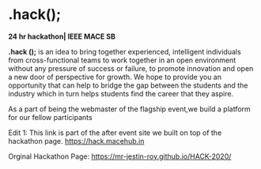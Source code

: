 # .hack();
**24 hr hackathon| IEEE MACE SB**

**.hack ();** is an idea to bring together experienced, intelligent individuals
from cross-functional teams to work together in an open environment
without any pressure of success or failure, to promote innovation and open
a new door of perspective for growth. We hope to provide you an
opportunity that can help to bridge the gap between the students and the
industry which in turn helps students find the career that they aspire.

As a part of being the webmaster of the flagship event,we build a platform for our fellow participants

Edit 1: This link is part of the after event site we built on top of the hackathon page.
https://hack.macehub.in

Orginal Hackathon Page:
https://mr-jestin-roy.github.io/HACK-2020/
